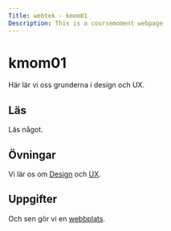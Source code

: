 ```yaml
---
Title: webtek - kmom01
Description: This is a coursemoment webpage
---
```

kmom01
==========================

Här lär vi oss grunderna i design och UX.



## Läs

Läs något.



## Övningar

Vi lär os om [Design](exercises/design) och [UX](exercises/ux).



## Uppgifter

Och sen gör vi en [webbplats](assignments/din_andra_webbplats).
